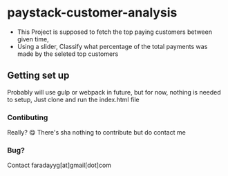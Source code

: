 # paystack-customer-analysis

- This Project is supposed to fetch the top paying customers between given time, 
- Using a slider, Classify what percentage of the total payments was made by the seleted top customers

## Getting set up

Probably will use gulp or webpack in future, but for now, nothing is needed to setup, Just clone and run the index.html file

### Contibuting

Really? 😋
There's sha nothing to contribute but do contact me

### Bug?
Contact faradayyg[at]gmail[dot]com
